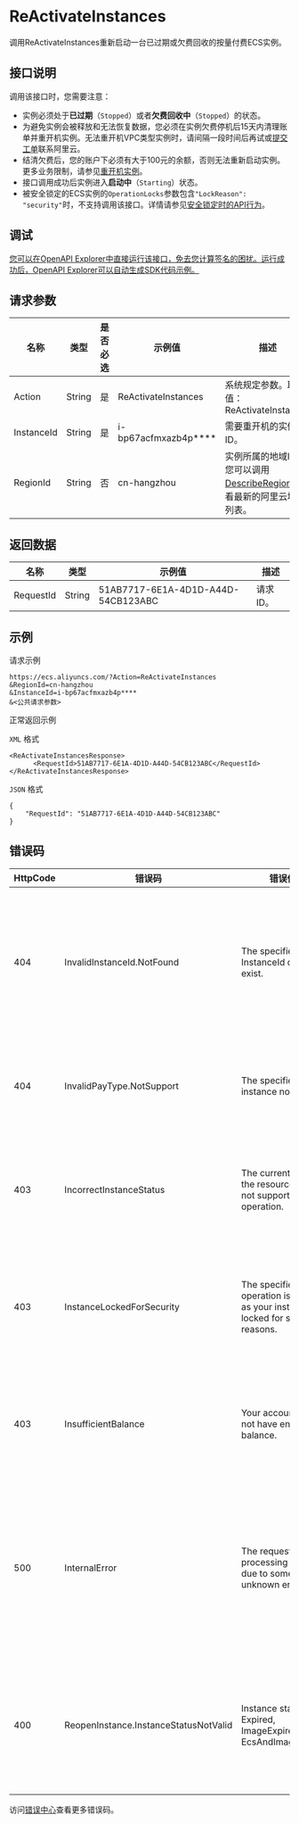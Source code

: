 # ReActivateInstances

调用ReActivateInstances重新启动一台已过期或欠费回收的按量付费ECS实例。

## 接口说明

调用该接口时，您需要注意：

-   实例必须处于**已过期**（`Stopped`）或者**欠费回收中**（`Stopped`）的状态。
-   为避免实例会被释放和无法恢复数据，您必须在实例欠费停机后15天内清理账单并重开机实例。无法重开机VPC类型实例时，请间隔一段时间后再试或[提交工单](https://selfservice.console.aliyun.com/ticket/createIndex.htm)联系阿里云。
-   结清欠费后，您的账户下必须有大于100元的余额，否则无法重新启动实例。更多业务限制，请参见[重开机实例](~~34374~~)。
-   接口调用成功后实例进入**启动中**（`Starting`）状态。
-   被安全锁定的ECS实例的`OperationLocks`参数包含`"LockReason": "security"`时，不支持调用该接口。详情请参见[安全锁定时的API行为](~~25695~~)。

## 调试

[您可以在OpenAPI Explorer中直接运行该接口，免去您计算签名的困扰。运行成功后，OpenAPI Explorer可以自动生成SDK代码示例。](https://api.aliyun.com/#product=Ecs&api=ReActivateInstances&type=RPC&version=2014-05-26)

## 请求参数

|名称|类型|是否必选|示例值|描述|
|--|--|----|---|--|
|Action|String|是|ReActivateInstances|系统规定参数。取值：ReActivateInstances |
|InstanceId|String|是|i-bp67acfmxazb4p\*\*\*\*|需要重开机的实例ID。 |
|RegionId|String|否|cn-hangzhou|实例所属的地域ID。您可以调用[DescribeRegions](~~25609~~)查看最新的阿里云地域列表。 |

## 返回数据

|名称|类型|示例值|描述|
|--|--|---|--|
|RequestId|String|51AB7717-6E1A-4D1D-A44D-54CB123ABC|请求ID。 |

## 示例

请求示例

```
https://ecs.aliyuncs.com/?Action=ReActivateInstances
&RegionId=cn-hangzhou
&InstanceId=i-bp67acfmxazb4p****
&<公共请求参数>
```

正常返回示例

`XML` 格式

```
<ReActivateInstancesResponse>
      <RequestId>51AB7717-6E1A-4D1D-A44D-54CB123ABC</RequestId>
</ReActivateInstancesResponse>
```

`JSON` 格式

```
{
	"RequestId": "51AB7717-6E1A-4D1D-A44D-54CB123ABC"
}
```

## 错误码

|HttpCode|错误码|错误信息|描述|
|--------|---|----|--|
|404|InvalidInstanceId.NotFound|The specified InstanceId does not exist.|指定的实例不存在，请您检查实例ID是否正确。|
|404|InvalidPayType.NotSupport|The specified pre pay instance not support.|包年包月实例不支持该操作。|
|403|IncorrectInstanceStatus|The current status of the resource does not support this operation.|该资源目前的状态不支持此操作。|
|403|InstanceLockedForSecurity|The specified operation is denied as your instance is locked for security reasons.|实例被安全锁定，指定的操作无法完成。|
|403|InsufficientBalance|Your account does not have enough balance.|账户余额不足，请先充值再操作。|
|500|InternalError|The request processing has failed due to some unknown error.|内部错误，请重试。如果多次尝试失败，请提交工单。|
|400|ReopenInstance.InstanceStatusNotValid|Instance status is not Expired, ImageExpired or EcsAndImageExpired.|实例重启失败，原因是实例或镜像未过期。|

访问[错误中心](https://error-center.aliyun.com/status/product/Ecs)查看更多错误码。

